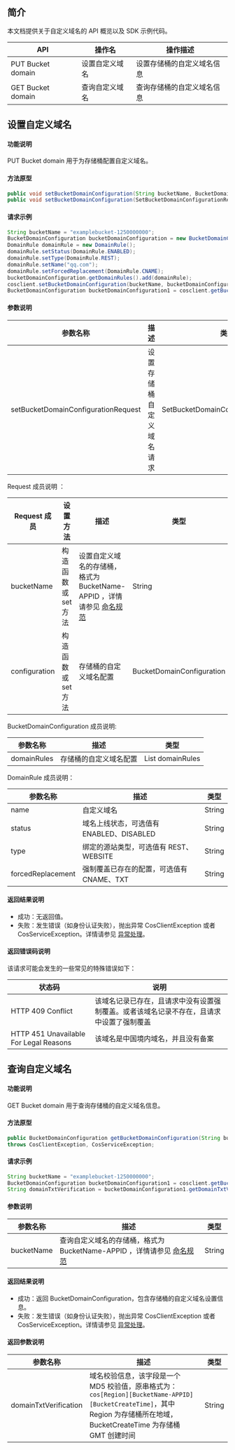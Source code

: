 

## 简介

本文档提供关于自定义域名的 API 概览以及 SDK 示例代码。

| API               | 操作名         | 操作描述                   |
| ----------------- | -------------- | -------------------------- |
| PUT Bucket domain | 设置自定义域名 | 设置存储桶的自定义域名信息 |
| GET Bucket domain | 查询自定义域名 | 查询存储桶的自定义域名信息 |

## 设置自定义域名

#### 功能说明

PUT Bucket domain 用于为存储桶配置自定义域名。

#### 方法原型

```java
public void setBucketDomainConfiguration(String bucketName, BucketDomainConfiguration configuration);
public void setBucketDomainConfiguration(SetBucketDomainConfigurationRequest setBucketDomainConfigurationRequest);
```

#### 请求示例

[//]: # (.cssg-snippet-put-bucket-domain)
```java
String bucketName = "examplebucket-1250000000";
BucketDomainConfiguration bucketDomainConfiguration = new BucketDomainConfiguration();
DomainRule domainRule = new DomainRule();
domainRule.setStatus(DomainRule.ENABLED);
domainRule.setType(DomainRule.REST);
domainRule.setName("qq.com");
domainRule.setForcedReplacement(DomainRule.CNAME);
bucketDomainConfiguration.getDomainRules().add(domainRule);
cosclient.setBucketDomainConfiguration(bucketName, bucketDomainConfiguration);
BucketDomainConfiguration bucketDomainConfiguration1 = cosclient.getBucketDomainConfiguration(bucketName);
```

#### 参数说明

| 参数名称                            | 描述                     | 类型                                |
| ----------------------------------- | ------------------------ | ----------------------------------- |
| setBucketDomainConfigurationRequest | 设置存储桶自定义域名请求 | SetBucketDomainConfigurationRequest |

Request 成员说明 ：

| Request 成员  | 设置方法            | 描述                                                         | 类型                      |
| ------------- | ------------------- | ------------------------------------------------------------ | ------------------------- |
| bucketName    | 构造函数或 set 方法 | 设置自定义域名的存储桶，格式为 BucketName-APPID ，详情请参见 [命名规范](https://intl.cloud.tencent.com/document/product/436/13312) | String                    |
| configuration | 构造函数或 set 方法 | 存储桶的自定义域名配置                                       | BucketDomainConfiguration |

BucketDomainConfiguration 成员说明:

| 参数名称    | 描述                   | 类型                         |
| ----------- | ---------------------- | ---------------------------- |
| domainRules | 存储桶的自定义域名配置 | List<DomainRule> domainRules |

DomainRule 成员说明：

| 参数名称          | 描述                                      | 类型   |
| ----------------- | ----------------------------------------- | ------ |
| name              | 自定义域名                                | String |
| status            | 域名上线状态，可选值有 ENABLED、DISABLED  | String |
| type              | 绑定的源站类型，可选值有 REST、WEBSITE    | String |
| forcedReplacement | 强制覆盖已存在的配置，可选值有 CNAME、TXT | String |

#### 返回结果说明

- 成功：无返回值。
- 失败：发生错误（如身份认证失败），抛出异常 CosClientException 或者 CosServiceException。详情请参见 [异常处理](https://intl.cloud.tencent.com/document/product/436/30599)。

#### 返回错误码说明

该请求可能会发生的一些常见的特殊错误如下：

| 状态码                                 | 说明                                                         |
| -------------------------------------- | ------------------------------------------------------------ |
| HTTP 409 Conflict                      | 该域名记录已存在，且请求中没有设置强制覆盖。或者该域名记录不存在，且请求中设置了强制覆盖 |
| HTTP 451 Unavailable For Legal Reasons | 该域名是中国境内域名，并且没有备案                           |

## 查询自定义域名

#### 功能说明

GET Bucket domain 用于查询存储桶的自定义域名信息。

#### 方法原型

```java
public BucketDomainConfiguration getBucketDomainConfiguration(String bucketName)
throws CosClientException, CosServiceException;
```

#### 请求示例

[//]: # (.cssg-snippet-get-bucket-domain)
```java
String bucketName = "examplebucket-1250000000";
BucketDomainConfiguration bucketDomainConfiguration1 = cosclient.getBucketDomainConfiguration(bucketName);
String domainTxtVerification = bucketDomainConfiguration1.getDomainTxtVerification()
```

#### 参数说明

| 参数名称   | 描述                                                         | 类型   |
| ---------- | ------------------------------------------------------------ | ------ |
| bucketName | 查询自定义域名的存储桶，格式为 BucketName-APPID ，详情请参见 [命名规范](https://intl.cloud.tencent.com/document/product/436/13312) | String |

#### 返回结果说明

- 成功：返回 BucketDomainConfiguration，包含存储桶的自定义域名设置信息。
- 失败：发生错误（如身份认证失败），抛出异常 CosClientException 或者 CosServiceException。详情请参见 [异常处理](https://intl.cloud.tencent.com/document/product/436/30599)。

#### 返回参数说明

| 参数名称              | 描述                                                         | 类型   |
| --------------------- | ------------------------------------------------------------ | ------ |
| domainTxtVerification | 域名校验信息，该字段是一个 MD5 校验值，原串格式为：`cos[Region][BucketName-APPID][BucketCreateTime]`，其中 Region 为存储桶所在地域，BucketCreateTime 为存储桶 GMT 创建时间 | String |
